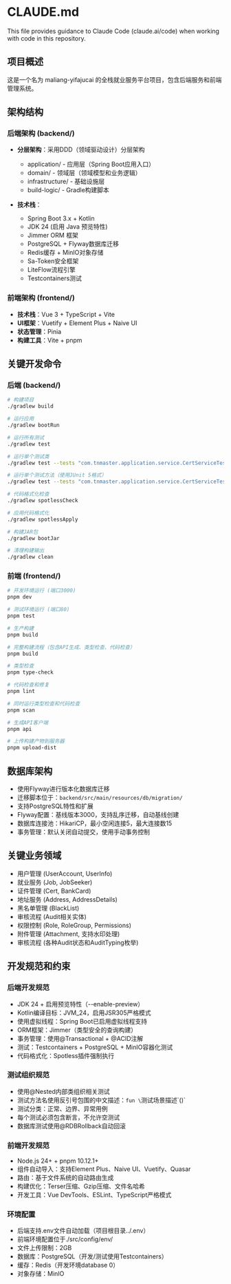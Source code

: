 # CLAUDE.md

This file provides guidance to Claude Code (claude.ai/code) when working with code in this repository.

## 项目概述

这是一个名为 maliang-yifajucai 的全栈就业服务平台项目，包含后端服务和前端管理系统。

## 架构结构

### 后端架构 (backend/)
- **分层架构**：采用DDD（领域驱动设计）分层架构
  - application/ - 应用层（Spring Boot应用入口）
  - domain/ - 领域层（领域模型和业务逻辑）
  - infrastructure/ - 基础设施层
  - build-logic/ - Gradle构建脚本

- **技术栈**：
  - Spring Boot 3.x + Kotlin 
  - JDK 24 (启用 Java 预览特性)
  - Jimmer ORM 框架
  - PostgreSQL + Flyway数据库迁移
  - Redis缓存 + MinIO对象存储
  - Sa-Token安全框架
  - LiteFlow流程引擎
  - Testcontainers测试

### 前端架构 (frontend/)
- **技术栈**：Vue 3 + TypeScript + Vite
- **UI框架**：Vuetify + Element Plus + Naive UI
- **状态管理**：Pinia
- **构建工具**：Vite + pnpm

## 关键开发命令

### 后端 (backend/)
```bash
# 构建项目
./gradlew build

# 运行应用
./gradlew bootRun

# 运行所有测试
./gradlew test

# 运行单个测试类
./gradlew test --tests "com.tnmaster.application.service.CertServiceTest"

# 运行单个测试方法（使用JUnit 5格式）
./gradlew test --tests "com.tnmaster.application.service.CertServiceTest.正常 上传单个有效证件附件时，应成功保存并返回正确结果"

# 代码格式化检查
./gradlew spotlessCheck

# 应用代码格式化
./gradlew spotlessApply

# 构建JAR包
./gradlew bootJar

# 清理构建输出
./gradlew clean
```

### 前端 (frontend/)
```bash
# 开发环境运行 (端口3000)
pnpm dev

# 测试环境运行 (端口80)
pnpm test

# 生产构建
pnpm build

# 完整构建流程（包含API生成、类型检查、代码检查）
pnpm build

# 类型检查
pnpm type-check

# 代码检查和修复
pnpm lint

# 同时运行类型检查和代码检查
pnpm scan

# 生成API客户端
pnpm api

# 上传构建产物到服务器
pnpm upload-dist
```

## 数据库架构

- 使用Flyway进行版本化数据库迁移
- 迁移脚本位于：`backend/src/main/resources/db/migration/`
- 支持PostgreSQL特性和扩展
- Flyway配置：基线版本3000，支持乱序迁移，自动基线创建
- 数据库连接池：HikariCP，最小空闲连接5，最大连接数15
- 事务管理：默认关闭自动提交，使用手动事务控制

## 关键业务领域

- 用户管理 (UserAccount, UserInfo)
- 就业服务 (Job, JobSeeker)
- 证件管理 (Cert, BankCard)  
- 地址服务 (Address, AddressDetails)
- 黑名单管理 (BlackList)
- 审核流程 (Audit相关实体)
- 权限控制 (Role, RoleGroup, Permissions)
- 附件管理 (Attachment, 支持水印处理)
- 审核流程 (各种Audit状态和AuditTyping枚举)

## 开发规范和约束

### 后端开发规范
- JDK 24 + 启用预览特性（--enable-preview）
- Kotlin编译目标：JVM_24，启用JSR305严格模式
- 使用虚拟线程：Spring Boot已启用虚拟线程支持
- ORM框架：Jimmer（类型安全的查询构建）
- 事务管理：使用@Transactional + @ACID注解
- 测试：Testcontainers + PostgreSQL + MinIO容器化测试
- 代码格式化：Spotless插件强制执行

### 测试组织规范
- 使用@Nested内部类组织相关测试
- 测试方法名使用反引号包围的中文描述：`fun \`测试场景描述\`()`
- 测试分类：正常、边界、异常用例
- 每个测试必须包含断言，不允许空测试
- 数据库测试使用@RDBRollback自动回滚

### 前端开发规范
- Node.js 24+ + pnpm 10.12.1+
- 组件自动导入：支持Element Plus、Naive UI、Vuetify、Quasar
- 路由：基于文件系统的自动路由生成
- 构建优化：Terser压缩、Gzip压缩、文件名哈希
- 开发工具：Vue DevTools、ESLint、TypeScript严格模式

### 环境配置
- 后端支持.env文件自动加载（项目根目录../.env）
- 前端环境配置位于./src/config/env/
- 文件上传限制：2GB
- 数据库：PostgreSQL（开发/测试使用Testcontainers）
- 缓存：Redis（开发环境database 0）
- 对象存储：MinIO
